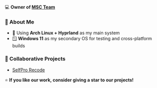 💻 **Owner of [MSC Team](https://discord.gg/2024)**

### 🧠 About Me
* 🐧 Using **Arch Linux + Hyprland** as my main system
* 🪟 **Windows 11** as my secondary OS for testing and cross-platform builds

### 🤝 Collaborative Projects

* [SelfPro Recode](https://github.com/ghsv5/raid-tool-SelfPro-recode)

⭐ **If you like our work, consider giving a star to our projects!**
